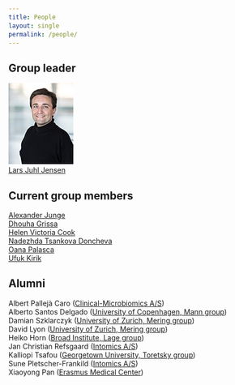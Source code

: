 ```yaml
---
title: People
layout: single
permalink: /people/
---
```

## Group leader
![Portrait of Lars Juhl Jensen](people_larsjuhljensen.jpg)  
[Lars Juhl Jensen](/people/larsjuhljensen/)

## Current group members
[Alexander Junge](/people/alexanderjunge/)  
[Dhouha Grissa](http://www.cpr.ku.dk/staff/?pure=en/persons/605543)  
[Helen Victoria Cook](http://www.cpr.ku.dk/staff/cnb/?pure=en/persons/500317)  
[Nadezhda Tsankova Doncheva](/people/nadezhdatdoncheva/)  
[Oana Palasca](http://www.cpr.ku.dk/staff/cnb/?id=405867&vis=medarbejder)  
[Ufuk Kirik](/people/ufukkirik/)  

## Alumni
Albert Pallejà Caro ([Clinical-Microbiomics A/S](https://www.clinical-microbiomics.com))  
Alberto Santos Delgado ([University of Copenhagen, Mann group](http://www.cpr.ku.dk/research/proteomics/mann-group/))  
Damian Szklarczyk ([University of Zurich, Mering group](http://www.imls.uzh.ch/en/research/vonmering/))  
David Lyon ([University of Zurich, Mering group](http://www.imls.uzh.ch/en/research/vonmering/))  
Heiko Horn ([Broad Institute, Lage group](http://www.lagelab.org/))  
Jan Christian Refsgaard ([Intomics A/S](https://www.intomics.com/))  
Kalliopi Tsafou ([Georgetown University, Toretsky group](http://toretsky.georgetown.edu/))  
Sune Pletscher-Frankild ([Intomics A/S](https://www.intomics.com/))  
Xiaoyong Pan ([Erasmus Medical Center](https://www.erasmusmc.nl/?lang=en))
